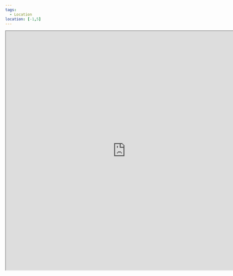 ```yaml
---
tags:
  - Location
location: [-1,5]
---
```


<iframe src="https://watabou.github.io/city-generator/?size=27&seed=6150364240062&name=Issren&population=6716&greens=0&citadel=1&urban_castle=1&plaza=0&temple=0&walls=1&shantytown=0&coast=0&river=1&hub=1" width="768" height="768" />

The town of Issren is the most eastern settlement into the [[Emerald Coast]]. A frontier town, it serves as a stronghold to protect civilians from the wild jungles around it.

Due to it's proximity to the coast, it often has dealings with pirates and raiders that dwell in the jungles. As such, it's mayor is quite rich from ill-gotten gains and many fences and thieves can be found lurking in the taverns and trading halls.
Most of it's outgoing trade is sent upriver to [[Leeyaz]], either by cart or small boats. Officially it's produce is dense jungle wood, but contraband regularly finds it's way amongst the lumber.

### People 

[[Erard Willow]]: Mayor of Issren. 
[[Kater]]: Captain of the Guard.
[[Ka'Eek]]: Tavern keeper. 

### Locations

#### [[Bumpy Shroom]] Tavern
One of the many taverns in Issren, this particular tavern is run by a Fungril called [[Ka'Eek]].
[[Quentin McQuall]] witnessed Ka'Eek being robbed whilst drinking in this tavern and agreed to sort out his problem in exchange for free board.

### Events

While [[Campaigns/Qs in R/Ironsworn/Characters/Quentin McQuall|Quentin McQuall]] was in Issren, the [[Bandits in the Tunnel]] staged a coup using corrupt town guards and took over the town. 
Captain of the guard [[Kater]] was able to retake control with [[Campaigns/Qs in R/Ironsworn/Characters/Quentin McQuall|Quentin]]'s help and together they found out that the town's mayor was secretly financing the [[Bandits in the Tunnel]].